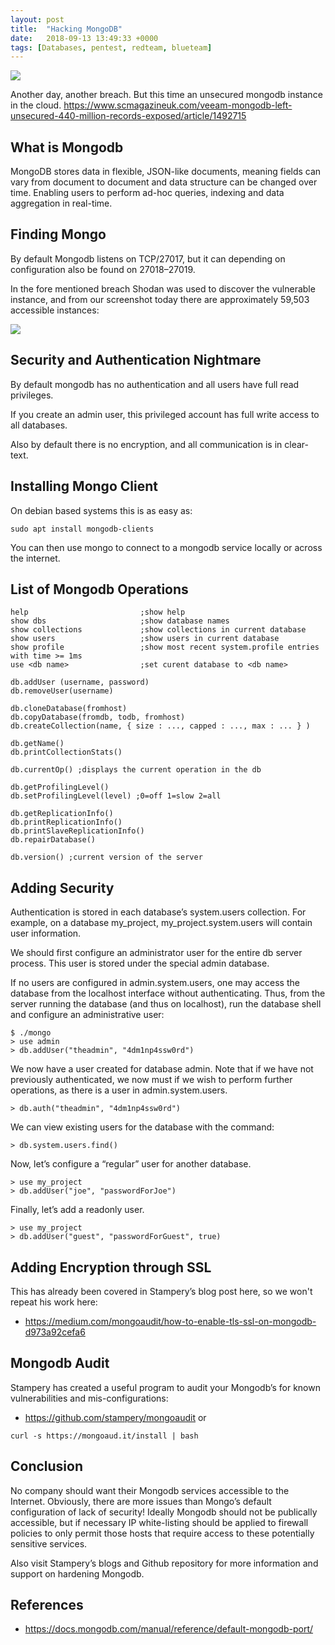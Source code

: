 ```yaml
---
layout: post
title:  "Hacking MongoDB"
date:   2018-09-13 13:49:33 +0000
tags: [Databases, pentest, redteam, blueteam]
---
```

![](/blog/assets/mongodb.png)

Another day, another breach. But this time an unsecured mongodb instance in the cloud. https://www.scmagazineuk.com/veeam-mongodb-left-unsecured-440-million-records-exposed/article/1492715

## What is Mongodb
MongoDB stores data in flexible, JSON-like documents, meaning fields can vary from document to document and data structure can be changed over time. Enabling users to perform ad-hoc queries, indexing and data aggregation in real-time.

## Finding Mongo
By default Mongodb listens on TCP/27017, but it can depending on configuration also be found on 27018–27019.

In the fore mentioned breach Shodan was used to discover the vulnerable instance, and from our screenshot today there are approximately 59,503 accessible instances:

![](/blog/assets/shodan_mongo.png)

## Security and Authentication Nightmare
By default mongodb has no authentication and all users have full read privileges.

If you create an admin user, this privileged account has full write access to all databases.

Also by default there is no encryption, and all communication is in clear-text.

## Installing Mongo Client
On debian based systems this is as easy as:
```
sudo apt install mongodb-clients
```
You can then use mongo to connect to a mongodb service locally or across the internet.

## List of Mongodb Operations
```
help                         ;show help
show dbs                     ;show database names
show collections             ;show collections in current database
show users                   ;show users in current database
show profile                 ;show most recent system.profile entries with time >= 1ms
use <db name>                ;set curent database to <db name>

db.addUser (username, password)
db.removeUser(username)

db.cloneDatabase(fromhost)
db.copyDatabase(fromdb, todb, fromhost)
db.createCollection(name, { size : ..., capped : ..., max : ... } )

db.getName()
db.printCollectionStats()

db.currentOp() ;displays the current operation in the db

db.getProfilingLevel()
db.setProfilingLevel(level) ;0=off 1=slow 2=all

db.getReplicationInfo()
db.printReplicationInfo()
db.printSlaveReplicationInfo()
db.repairDatabase()

db.version() ;current version of the server
```

## Adding Security
Authentication is stored in each database’s system.users collection. For example, on a database my_project, my_project.system.users will contain user information.

We should first configure an administrator user for the entire db server process. This user is stored under the special admin database.

If no users are configured in admin.system.users, one may access the database from the localhost interface without authenticating. Thus, from the server running the database (and thus on localhost), run the database shell and configure an administrative user:
```
$ ./mongo
> use admin
> db.addUser("theadmin", "4dm1np4ssw0rd")
```
We now have a user created for database admin. Note that if we have not previously authenticated, we now must if we wish to perform further operations, as there is a user in admin.system.users.
```
> db.auth("theadmin", "4dm1np4ssw0rd")
```
We can view existing users for the database with the command:
```
> db.system.users.find()
```
Now, let’s configure a “regular” user for another database.
```
> use my_project
> db.addUser("joe", "passwordForJoe")
```
Finally, let’s add a readonly user.
```
> use my_project
> db.addUser("guest", "passwordForGuest", true)
```

## Adding Encryption through SSL
This has already been covered in Stampery’s blog post here, so we won't repeat his work here:
* https://medium.com/mongoaudit/how-to-enable-tls-ssl-on-mongodb-d973a92cefa6

## Mongodb Audit
Stampery has created a useful program to audit your Mongodb’s for known vulnerabilities and mis-configurations:
* https://github.com/stampery/mongoaudit
or
```
curl -s https://mongoaud.it/install | bash
```

## Conclusion
No company should want their Mongodb services accessible to the Internet. Obviously, there are more issues than Mongo’s default configuration of lack of security! Ideally Mongodb should not be publically accessible, but if necessary IP white-listing should be applied to firewall policies to only permit those hosts that require access to these potentially sensitive services.

Also visit Stampery’s blogs and Github repository for more information and support on hardening Mongodb.

## References
* https://docs.mongodb.com/manual/reference/default-mongodb-port/
